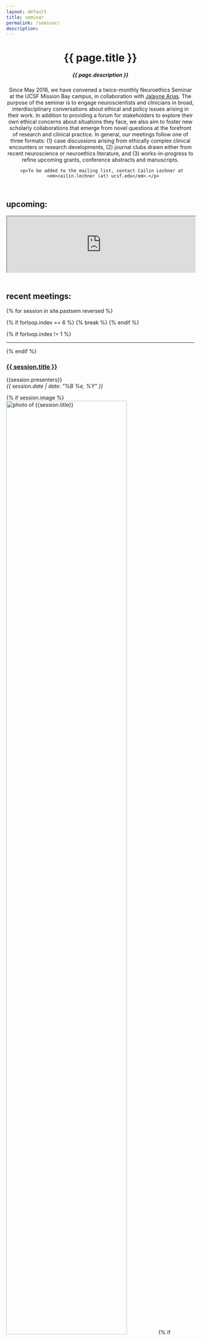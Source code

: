 ```yaml
---
layout: default
title: seminar
permalink: /seminar/
description: 
---
```


<div class="post">
  <header class="post-header">
    <h1 class="post-title">{{ page.title }}</h1>
    <h5 class="post-description">{{ page.description }}</h5>
     <p> Since May 2016, we have convened a twice-monthly Neuroethics Seminar at the UCSF Mission Bay campus, 
       in collaboration with <a href="/team/index.html#collaborators">Jalayne Arias</a>. The purpose of the seminar is 
       to engage neuroscientists and clinicians in broad, interdisciplinary conversations about ethical and 
       policy issues arising in their work. In addition to providing a forum for stakeholders to explore their 
       own ethical concerns about situations they face, we also aim to foster new scholarly collaborations that 
       emerge from novel questions at the forefront of research and clinical practice. In general, our meetings 
       follow one of three formats: (1) case discussions arising from ethically complex clinical encounters or 
       research developments, (2) journal clubs drawn either from recent neuroscience or neuroethics literature, 
       and (3) works-in-progress to refine upcoming grants, conference abstracts and manuscripts. </p>
      
      <p>To be added to the mailing list, contact Cailin Lechner at 
      <em>cailin.lechner (at) ucsf.edu</em>.</p>
  </header>
  <h2>upcoming:</h2>
  <iframe src="https://docs.google.com/spreadsheets/d/e/2PACX-1vTYGRFtMsdt1JdOUZkeOSQazeYk8rXybnvjzOWngYScNbYA44LKQzvl3YmUYpeuPaXUriBnmxWLedGo/pubhtml?widget=false&amp;headers=false&amp;chrome=false" 
            style="height:150px; margin-bottom: 20px" width="100%"></iframe>
  <h2>recent meetings: </h2>
  {% for session in site.pastsem reversed %}

  {% if forloop.index == 6 %}
    {% break %}
  {% endif %}

  {% if forloop.index != 1 %}
    <hr>
  {% endif %}

  <h3 id="{{session.date | date: "%Y-%m-%d" }}"><a href="{{ session.url }}">{{ session.title }}</a></h3>
  <p class="author">
    <span class="author">{{session.presenters}}</span><br>
    <span class="date"><em>{{ session.date | date: "%B %e, %Y" }}</em></span>
  </p>
  {% if session.image %}
  <div class="sem-image-container">
    <img style="width: 80%;" src="{{ session.image | prepend: '/assets/img/' | 
    prepend: site.baseurl | prepend: site.url }}" alt="photo of {{session.title}}">
    {% if session.caption %}
    <div class="image-caption">{{ session.caption }}</div>
    {% endif %}
  </div>
  {% endif %}
  <div class="content">
    {{ session.content }}
  </div>
  {% endfor %}
</div>

{% if site.pastsem.size > 5 %}
  {% assign mylimit = site.pastsem.size | minus: 5 %}
  <hr>
  <h2>previous meetings: </h2>

  {% for session in site.pastsem reversed limit:mylimit %}
<em>{{ session.date | date: "%B %e, %Y" }}</em> - <a href="{{ session.url }}">{{ session.title }}</a> ({{ session.presenters }})

  {% endfor %}

{% endif %}

<em>May 14, 2018</em> - Opiods in elder populations (Monroe Butler)

<em>April 16, 2018</em> - Patient and caregiver perspectives on physician assisted death in ALS (Catherine Lomen-Hoerth)

<em>April 2, 2018</em> - FAA regulations and preclinical Alzheimer's biomarkers (Matt Lawrence)

<em>March 25, 2018</em> - California End of Life Option Act working meeting

<em>March 12, 2018</em> - Brain death and the Jahi McMath case (Sharon Kaufman)

<em>February 12, 2018</em> - Cognitive testing and political leaders (Jalayne Arias)

<em>January 25, 2018</em> - Palliative medicine (Krista Harrison)

<em>January 11, 2018</em> - Ethical issues in the management of patients with dementia (Winston Chiong)



